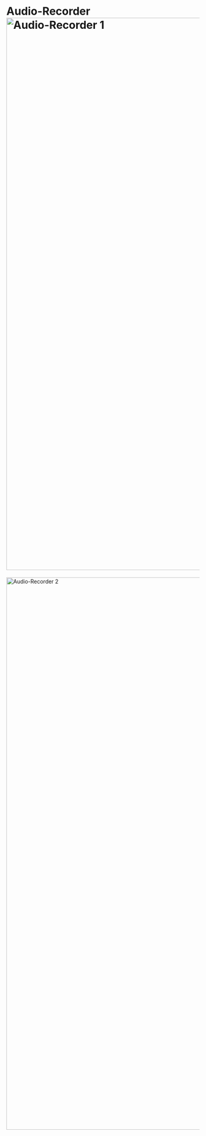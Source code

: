# Audio-Recorder<img width="1440" alt="Audio-Recorder 1" src="https://user-images.githubusercontent.com/84095451/158055468-43091f94-a4fd-42e8-8555-1c6413b10f2b.png">
<img width="1440" alt="Audio-Recorder 2" src="https://user-images.githubusercontent.com/84095451/158055469-e9b4f2cb-599e-4c71-9e1a-bd6c6832ec5d.png">
